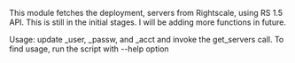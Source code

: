 This module fetches the deployment, servers from Rightscale, using RS 1.5 API.
This is still in the initial stages. I will be adding more functions in future.

Usage:
update _user, _passw, and _acct and invoke the get_servers call. To find usage, run
the script with --help option
